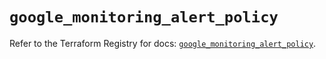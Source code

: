 # `google_monitoring_alert_policy`

Refer to the Terraform Registry for docs: [`google_monitoring_alert_policy`](https://registry.terraform.io/providers/hashicorp/google/6.25.0/docs/resources/monitoring_alert_policy).
